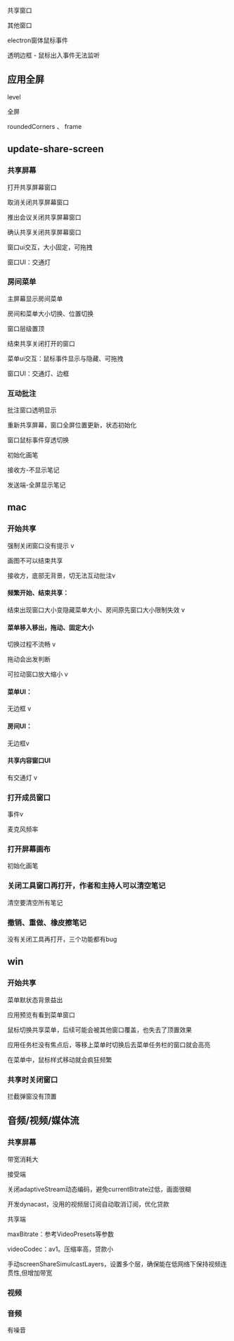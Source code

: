 共享窗口



其他窗口

 

electron窗体鼠标事件

透明边框 - 鼠标出入事件无法监听





## 应用全屏



level



全屏



roundedCorners 、 frame





## update-share-screen

### 共享屏幕

打开共享屏幕窗口

取消关闭共享屏幕窗口

推出会议关闭共享屏幕窗口

确认共享关闭共享屏幕窗口

窗口ui交互，大小固定，可拖拽

窗口UI：交通灯

### 房间菜单

主屏幕显示房间菜单

房间和菜单大小切换、位置切换

窗口层级置顶

结束共享关闭打开的窗口

菜单ui交互：鼠标事件显示与隐藏、可拖拽

窗口UI：交通灯、边框

### 互动批注

批注窗口透明显示

重新共享屏幕，窗口全屏位置更新，状态初始化

窗口鼠标事件穿透切换

初始化画笔

接收方-不显示笔记

发送端-全屏显示笔记



## mac

### 开始共享

强制关闭窗口没有提示 v

画图不可以结束共享

接收方，底部无背景，切无法互动批注v

#### 频繁开始、结束共享：

结束出现窗口大小变隐藏菜单大小、房间原先窗口大小限制失效 v

#### 菜单移入移出，拖动、固定大小

切换过程不流畅 v

拖动会出发判断

可拉动窗口放大缩小 v

#### 菜单UI：

无边框 v

#### 房间UI：

无边框v

#### 共享内容窗口UI

有交通灯 v

### 打开成员窗口

事件v

麦克风频率

### 打开屏幕画布

初始化画笔

### 关闭工具窗口再打开，作者和主持人可以清空笔记

清空要清空所有笔记

### 撤销、重做、橡皮擦笔记

没有关闭工具再打开，三个功能都有bug



## win

### 开始共享

菜单默状态背景益出

应用预览有看到菜单窗口

鼠标切换共享菜单，后续可能会被其他窗口覆盖，也失去了顶置效果

应用任务栏没有焦点后，等移上菜单时切换后去菜单任务栏的窗口就会高亮

在菜单中，鼠标样式移动就会疯狂频繁



### 共享时关闭窗口

拦截弹窗没有顶置





## 音频/视频/媒体流

### 共享屏幕

带宽消耗大



接受端

关闭adaptiveStream动态编码，避免currentBitrate过低，画面很糊

开发dynacast，没用的视频层订阅自动取消订阅，优化贷款



共享端

maxBitrate：参考VideoPresets等参数

videoCodec：av1。压缩率高，贷款小

手动screenShareSimulcastLayers，设置多个层，确保能在低网络下保持视频连贯性,但增加带宽

### 视频



### 音频

有噪音
